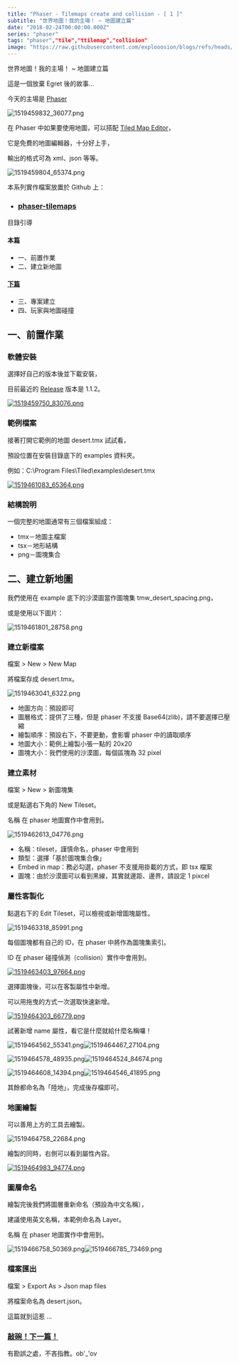 ```yaml
---
title: "Phaser - Tilemaps create and collision - [ 1 ]"
subtitle: "世界地圖！我的主場！ ~ 地圖建立篇"
date: "2018-02-24T00:00:00.000Z"
series: "phaser"
tags: "phaser","tile","ttilemap","collision"
image: "https://raw.githubusercontent.com/explooosion/blogs/refs/heads/main/docs/images/2018-02-24_Phaser%20-%20Tilemaps%20create%20and%20collision%20-%20%5B%201%20%5D/banner/1519459832_36077.png"
--- 
```


世界地圖！我的主場！ ~ 地圖建立篇

這是一個放棄 Egret 後的故事...

今天的主場是 [Phaser](https://phaser.io/)

![1519459832_36077.png](https://raw.githubusercontent.com/explooosion/blogs/refs/heads/main/docs/images/2018-02-24_Phaser%20-%20Tilemaps%20create%20and%20collision%20-%20%5B%201%20%5D/1519459832_36077.png)

在 Phaser 中如果要使用地圖，可以搭配 [Tiled Map Editor](http://www.mapeditor.org/)，

它是免費的地圖編輯器，十分好上手，

輸出的格式可為 xml、json 等等。

![1519459804_65374.png](https://raw.githubusercontent.com/explooosion/blogs/refs/heads/main/docs/images/2018-02-24_Phaser%20-%20Tilemaps%20create%20and%20collision%20-%20%5B%201%20%5D/1519459804_65374.png)

本系列實作檔案放置於 Github 上：

*   ### **[phaser-tilemaps](https://github.com/explooosion/PhaserTutorial/tree/master/example/phaser-tilemaps)**
    

目錄引導

#### 本篇

*   一、前置作業
*   二、建立新地圖

#### [下篇](https://dotblogs.com.tw/explooosion/2018/02/24/212512)

*   三、專案建立
*   四、玩家與地圖碰撞

一、前置作業
------

### 軟體安裝

選擇好自己的版本後並下載安裝，

目前最近的 [Release](https://thorbjorn.itch.io/tiled/devlog/22665/tiled-112-released) 版本是 1.1.2。

[![1519459750_83076.png](https://raw.githubusercontent.com/explooosion/blogs/refs/heads/main/docs/images/2018-02-24_Phaser%20-%20Tilemaps%20create%20and%20collision%20-%20%5B%201%20%5D/1519459750_83076.png)](https://thorbjorn.itch.io/tiled)

### 範例檔案

接著打開它範例的地圖 desert.tmx 試試看，

預設位置在安裝目錄底下的 examples 資料夾。

例如：C:\\Program Files\\Tiled\\examples\\desert.tmx

[![1519461083_65364.png](https://raw.githubusercontent.com/explooosion/blogs/refs/heads/main/docs/images/2018-02-24_Phaser%20-%20Tilemaps%20create%20and%20collision%20-%20%5B%201%20%5D/1519461083_65364.png)](https://dotblogsfile.blob.core.windows.net/user/incredible/70d4e27e-766b-41b8-9656-066a7f9bc552/1519461083_65364.png)

### 結構說明

一個完整的地圖通常有三個檔案組成：

*   tmx－地圖主檔案
*   tsx－地形結構
*   png－圖塊集合

二、建立新地圖
-------

我們使用在 example 底下的沙漠圖當作圖塊集 tmw\_desert\_spacing.png，

或是使用以下圖片：

![1519461801_28758.png](https://raw.githubusercontent.com/explooosion/blogs/refs/heads/main/docs/images/2018-02-24_Phaser%20-%20Tilemaps%20create%20and%20collision%20-%20%5B%201%20%5D/1519461801_28758.png)

### 建立新檔案

檔案 > New > New Map

將檔案存成 desert.tmx。

![1519463041_6322.png](https://raw.githubusercontent.com/explooosion/blogs/refs/heads/main/docs/images/2018-02-24_Phaser%20-%20Tilemaps%20create%20and%20collision%20-%20%5B%201%20%5D/1519463041_6322.png)

*   地圖方向：預設即可
*   圖層格式：提供了三種，但是 phaser 不支援 Base64(zlib)，請不要選擇已壓縮
*   繪製順序：預設右下，不要更動，會影響 phaser 中的讀取順序
*   地圖大小：範例上繪製小張一點的 20x20
*   圖塊大小：我們使用的沙漠圖，每個區塊為 32 pixel 

### 建立素材

檔案 > New > 新圖塊集

或是點選右下角的 New Tileset。

名稱 在 phaser 地圖實作中會用到。

![1519462613_04776.png](https://raw.githubusercontent.com/explooosion/blogs/refs/heads/main/docs/images/2018-02-24_Phaser%20-%20Tilemaps%20create%20and%20collision%20-%20%5B%201%20%5D/1519462613_04776.png)

*   名稱：tileset，謹慎命名，phaser 中會用到
*   類型：選擇「基於圖塊集合像」
*   Embed in map：務必勾選，phaser 不支援用掛載的方式，即 tsx 檔案
*   圖塊：由於沙漠圖可以看到黑線，其實就邊距、邊界，請設定 1 pixcel

### 屬性客製化

點選右下的 Edit Tileset，可以檢視或新增圖塊屬性。

![1519463318_85991.png](https://raw.githubusercontent.com/explooosion/blogs/refs/heads/main/docs/images/2018-02-24_Phaser%20-%20Tilemaps%20create%20and%20collision%20-%20%5B%201%20%5D/1519463318_85991.png)

每個圖塊都有自己的 ID，在 phaser 中將作為圖塊集索引。

ID 在 phaser 碰撞偵測（collision）實作中會用到。

[![1519463403_97664.png](https://raw.githubusercontent.com/explooosion/blogs/refs/heads/main/docs/images/2018-02-24_Phaser%20-%20Tilemaps%20create%20and%20collision%20-%20%5B%201%20%5D/1519463403_97664.png)](https://dotblogsfile.blob.core.windows.net/user/incredible/70d4e27e-766b-41b8-9656-066a7f9bc552/1519463403_97664.png)

選擇圖塊後，可以在客製屬性中新增。

可以用拖曳的方式一次選取快速新增。

[![1519464303_66779.png](https://raw.githubusercontent.com/explooosion/blogs/refs/heads/main/docs/images/2018-02-24_Phaser%20-%20Tilemaps%20create%20and%20collision%20-%20%5B%201%20%5D/1519464303_66779.png)](https://dotblogsfile.blob.core.windows.net/user/incredible/70d4e27e-766b-41b8-9656-066a7f9bc552/1519464303_66779.png)

試著新增 name 屬性，看它是什麼就給什麼名稱囉！

![1519464562_55341.png](https://raw.githubusercontent.com/explooosion/blogs/refs/heads/main/docs/images/2018-02-24_Phaser%20-%20Tilemaps%20create%20and%20collision%20-%20%5B%201%20%5D/1519464562_55341.png)![1519464467_27104.png](https://raw.githubusercontent.com/explooosion/blogs/refs/heads/main/docs/images/2018-02-24_Phaser%20-%20Tilemaps%20create%20and%20collision%20-%20%5B%201%20%5D/1519464467_27104.png)

![1519464578_48935.png](https://raw.githubusercontent.com/explooosion/blogs/refs/heads/main/docs/images/2018-02-24_Phaser%20-%20Tilemaps%20create%20and%20collision%20-%20%5B%201%20%5D/1519464578_48935.png)![1519464524_84674.png](https://raw.githubusercontent.com/explooosion/blogs/refs/heads/main/docs/images/2018-02-24_Phaser%20-%20Tilemaps%20create%20and%20collision%20-%20%5B%201%20%5D/1519464524_84674.png)

![1519464608_14394.png](https://raw.githubusercontent.com/explooosion/blogs/refs/heads/main/docs/images/2018-02-24_Phaser%20-%20Tilemaps%20create%20and%20collision%20-%20%5B%201%20%5D/1519464608_14394.png)![1519464546_41895.png](https://raw.githubusercontent.com/explooosion/blogs/refs/heads/main/docs/images/2018-02-24_Phaser%20-%20Tilemaps%20create%20and%20collision%20-%20%5B%201%20%5D/1519464546_41895.png)

其餘都命名為「陸地」，完成後存檔即可。

### 地圖繪製

可以善用上方的工具去繪製。

![1519464758_22684.png](https://raw.githubusercontent.com/explooosion/blogs/refs/heads/main/docs/images/2018-02-24_Phaser%20-%20Tilemaps%20create%20and%20collision%20-%20%5B%201%20%5D/1519464758_22684.png)

繪製的同時，右側可以看到屬性內容。

[![1519464983_94774.png](https://raw.githubusercontent.com/explooosion/blogs/refs/heads/main/docs/images/2018-02-24_Phaser%20-%20Tilemaps%20create%20and%20collision%20-%20%5B%201%20%5D/1519464983_94774.png)](https://dotblogsfile.blob.core.windows.net/user/incredible/70d4e27e-766b-41b8-9656-066a7f9bc552/1519464983_94774.png)

### 圖層命名

繪製完後我們將圖層重新命名（預設為中文名稱），

建議使用英文名稱，本範例命名為 Layer。

名稱 在 phaser 地圖實作中會用到。

![1519466758_50369.png](https://raw.githubusercontent.com/explooosion/blogs/refs/heads/main/docs/images/2018-02-24_Phaser%20-%20Tilemaps%20create%20and%20collision%20-%20%5B%201%20%5D/1519466758_50369.png)![1519466785_73469.png](https://raw.githubusercontent.com/explooosion/blogs/refs/heads/main/docs/images/2018-02-24_Phaser%20-%20Tilemaps%20create%20and%20collision%20-%20%5B%201%20%5D/1519466785_73469.png)

### 檔案匯出

檔案 > Export As > Json map files

將檔案命名為 desert.json。

這篇就到這惹 ...

### [敲碗！下一篇！](https://dotblogs.com.tw/explooosion/2018/02/24/212512)

有勘誤之處，不吝指教。ob'\_'ov